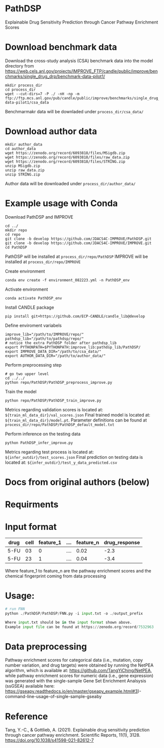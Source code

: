 # PathDSP
Explainable Drug Sensitivity Prediction through Cancer Pathway Enrichment Scores

# Download benchmark data

Download the cross-study analysis (CSA) benchmark data into the model directory from https://web.cels.anl.gov/projects/IMPROVE_FTP/candle/public/improve/benchmarks/single_drug_drp/benchmark-data-pilot1/

```
mkdir process_dir
cd process_dir
wget --cut-dirs=7 -P ./ -nH -np -m ftp://ftp.mcs.anl.gov/pub/candle/public/improve/benchmarks/single_drug_drp/benchmark-data-pilot1/csa_data
```

Benchmarmakr data will be downladed under `process_dir/csa_data/`

# Download author data

```
mkdir author_data
cd author_data
wget https://zenodo.org/record/6093818/files/MSigdb.zip
wget https://zenodo.org/record/6093818/files/raw_data.zip
wget https://zenodo.org/record/6093818/files/STRING.zip
unzip MSigdb.zip
unzip raw_data.zip
unzip STRING.zip
```

Author data will be downloaded under `process_dir/author_data/`

# Example usage with Conda

Download PathDSP and IMPROVE

```
cd ../
mkdir repo
cd repo
git clone -b develop https://github.com/JDACS4C-IMPROVE/PathDSP.git
git clone -b develop https://github.com/JDACS4C-IMPROVE/IMPROVE.git
cd PathDSP
```

PathDSP will be installed at `process_dir/repo/PathDSP`
IMPROVE will be installed at `process_dir/repo/IMPROVE`

Create environment

```
conda env create -f environment_082223.yml -n PathDSP_env
```

Activate environment

```
conda activate PathDSP_env
```

Install CANDLE package

```
pip install git+https://github.com/ECP-CANDLE/candle_lib@develop
```

Define enviroment variabels

```
improve_lib="/path/to/IMPROVE/repo/"
pathdsp_lib="/path/to/pathdsp/repo/"
# notice the extra PathDSP folder after pathdsp_lib
export PYTHONPATH=$PYTHONPATH:improve_lib:pathdsp_lib/PathDSP/
export IMPROVE_DATA_DIR="/path/to/csa_data/"
export AUTHOR_DATA_DIR="/path/to/author_data/"
```

Perform preprocessing step

```
# go two upper level
cd ../../
python repo/PathDSP/PathDSP_preprocess_improve.py
```

Train the model

```
python repo/PathDSP/PathDSP_train_improve.py
```

Metrics regarding validation scores is located at: `${train_ml_data_dir}/val_scores.json`
Final trained model is located at: `${train_ml_data_dir}/model.pt`. Parameter definitions can be found at `process_dir/repo/PathDSP/PathDSP_default_model.txt`

Perform inference on the testing data

```
python PathDSP_infer_improve.py
```

Metrics regarding test process is located at: `${infer_outdir}/test_scores.json`
Final prediction on testing data is located at: `${infer_outdir}/test_y_data_predicted.csv`


# Docs from original authors (below)

# Requirments

# Input format

|drug|cell|feature_1|....|feature_n|drug_response|
|----|----|--------|----|--------|----|
|5-FU|03|0|....|0.02|-2.3|
|5-FU|23|1|....|0.04|-3.4|

Where feature_1 to feature_n are the pathway enrichment scores and the chemical fingerprint coming from data processing
# Usage:
```python
# run FNN 
python ./PathDSP/PathDSP/FNN.py -i input.txt -o ./output_prefix

Where input.txt should be in the input format shown above. 
Example input file can be found at https://zenodo.org/record/7532963
```
# Data preprocessing
Pathway enrichment scores for categorical data (i.e., mutation, copy number variation, and drug targets) were obtained by running the NetPEA algorithm, which is available at: https://github.com/TangYiChing/NetPEA, while pathway enrichment scores for numeric data (i.e., gene expression) was generated with the single-sample Gene Set Enrichment Analsysis (ssGSEA) available here: https://gseapy.readthedocs.io/en/master/gseapy_example.html#3)-command-line-usage-of-single-sample-gseaby 


# Reference
Tang, Y.-C., & Gottlieb, A. (2021). Explainable drug sensitivity prediction through cancer pathway enrichment. Scientific Reports, 11(1), 3128. https://doi.org/10.1038/s41598-021-82612-7